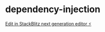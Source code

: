 # dependency-injection

[Edit in StackBlitz next generation editor ⚡️](https://stackblitz.com/~/github.com/jaimeirazabal1/dependency-injection)